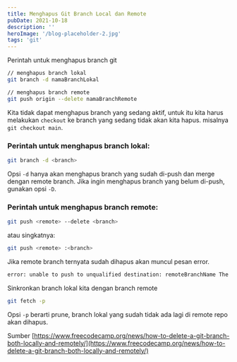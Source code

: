 ```yaml
---
title: Menghapus Git Branch Local dan Remote
pubDate: 2021-10-18
description: ''
heroImage: '/blog-placeholder-2.jpg'
tags: 'git'
---
```


Perintah untuk menghapus branch git

```bash
// menghapus branch lokal
git branch -d namaBranchLokal

// menghapus branch remote
git push origin --delete namaBranchRemote
```

Kita tidak dapat menghapus branch yang sedang aktif, untuk itu
kita harus melakukan `checkout` ke branch yang sedang tidak akan kita hapus.
misalnya `git checkout main`.

### Perintah untuk menghapus branch lokal: 
```bash
git branch -d <branch>
```

Opsi `-d` hanya akan menghapus branch yang sudah di-push dan merge dengan remote branch. 
Jika ingin menghapus branch yang belum di-push, gunakan opsi `-D`.

### Perintah untuk menghapus branch remote: 
```bash
git push <remote> --delete <branch>
```
atau singkatnya: 
```bash
git push <remote> :<branch>
```

Jika remote branch ternyata sudah dihapus akan muncul pesan error.
```bash
error: unable to push to unqualified destination: remoteBranchName The destination refspec neither matches an existing ref on the remote nor begins with refs/, and we are unable to guess a prefix based on the source ref. error: failed to push some refs to 'git@repository_name'
``` 

Sinkronkan branch lokal kita dengan branch remote
```bash
git fetch -p
```

Opsi `-p` berarti prune, branch lokal yang sudah tidak ada lagi di remote repo akan dihapus.


Sumber [https://www.freecodecamp.org/news/how-to-delete-a-git-branch-both-locally-and-remotely/](https://www.freecodecamp.org/news/how-to-delete-a-git-branch-both-locally-and-remotely/)